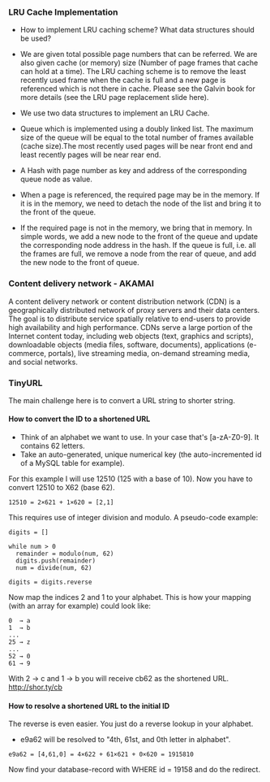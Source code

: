### LRU Cache Implementation
- How to implement LRU caching scheme? What data structures should be used?
- We are given total possible page numbers that can be referred. We are also given cache (or memory) size (Number of page frames that cache can hold at a time). The LRU caching scheme is to remove the least recently used frame when the cache is full and a new page is referenced which is not there in cache. Please see the Galvin book for more details (see the LRU page replacement slide here).

- We use two data structures to implement an LRU Cache.
- Queue which is implemented using a doubly linked list. The maximum size of the queue will be equal to the total number of frames available (cache size).The most recently used pages will be near front end and least recently pages will be near rear end.
- A Hash with page number as key and address of the corresponding queue node as value.
- When a page is referenced, the required page may be in the memory. If it is in the memory, we need to detach the node of the list and bring it to the front of the queue.
- If the required page is not in the memory, we bring that in memory. In simple words, we add a new node to the front of the queue and update the corresponding node address in the hash. If the queue is full, i.e. all the frames are full, we remove a node from the rear of queue, and add the new node to the front of queue.


### Content delivery network - AKAMAI

A content delivery network or content distribution network (CDN) is a geographically distributed network of proxy servers and their data centers. The goal is to distribute service spatially relative to end-users to provide high availability and high performance. CDNs serve a large portion of the Internet content today, including web objects (text, graphics and scripts), downloadable objects (media files, software, documents), applications (e-commerce, portals), live streaming media, on-demand streaming media, and social networks.


### TinyURL

The main challenge here is to convert a URL string to shorter string.

#### How to convert the ID to a shortened URL
- Think of an alphabet we want to use. In your case that's [a-zA-Z0-9]. It contains 62 letters.
- Take an auto-generated, unique numerical key (the auto-incremented id of a MySQL table for example).

For this example I will use 12510 (125 with a base of 10).
Now you have to convert 12510 to X62 (base 62).
```
12510 = 2×621 + 1×620 = [2,1]
```
This requires use of integer division and modulo. A pseudo-code example:
```
digits = []

while num > 0
  remainder = modulo(num, 62)
  digits.push(remainder)
  num = divide(num, 62)

digits = digits.reverse
```
Now map the indices 2 and 1 to your alphabet. This is how your mapping (with an array for example) could look like:
```
0  → a
1  → b
...
25 → z
...
52 → 0
61 → 9
```
With 2 → c and 1 → b you will receive cb62 as the shortened URL.
http://shor.ty/cb
#### How to resolve a shortened URL to the initial ID

The reverse is even easier. You just do a reverse lookup in your alphabet.

- e9a62 will be resolved to "4th, 61st, and 0th letter in alphabet".
```
e9a62 = [4,61,0] = 4×622 + 61×621 + 0×620 = 1915810
```
Now find your database-record with WHERE id = 19158 and do the redirect.
